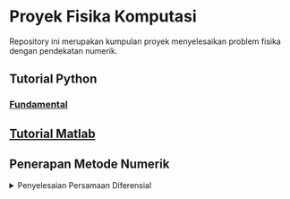 # Proyek Fisika Komputasi

Repository ini merupakan kumpulan proyek menyelesaikan problem fisika 
dengan pendekatan numerik.

## Tutorial Python
### [Fundamental]()

## [Tutorial Matlab](https://github.com/rfajri27/proyek_fisika_komputasi/tree/main/tutorial-matlab)

## Penerapan Metode Numerik

<details>
<summary>Penyelesaian Persamaan Diferensial</summary>

### [Gerak Harmonik Sederhana](https://github.com/rfajri27/proyek_fisika_komputasi/blob/main/GHS/GHS1.ipynb)

#### Permasaan Umum

#### Persamaan Numerik

#### Hasil

### [Gerak Harmonik Teredam]()

</details>


